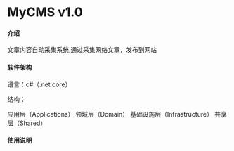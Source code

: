 # MyCMS v1.0

#### 介绍

文章内容自动采集系统,通过采集网络文章，发布到网站

#### 软件架构

语言：c#（.net core）

结构：

应用层（Applications）
领域层（Domain）
基础设施层（Infrastructure）
共享层（Shared）


#### 使用说明
